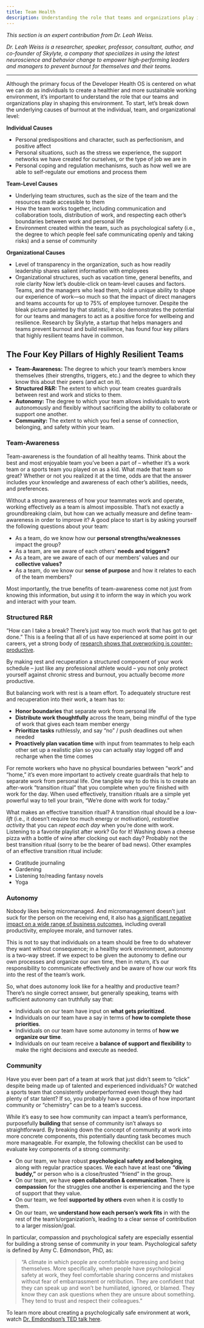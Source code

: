 ```yaml
---
title: Team Health
description: Understanding the role that teams and organizations play in Developer Health
---
```


<em>This section is an expert contribution from Dr. Leah Weiss.</em>

<em>Dr. Leah Weiss is a researcher, speaker, professor, consultant, author, and co-founder of Skylyte, a company that specializes in using the latest neuroscience and behavior change to empower high-performing leaders and managers to prevent burnout for themselves and their teams.</em>

---
Although the primary focus of the Developer Health OS is centered on what we can do as individuals to create a healthier and more sustainable working environment, it’s important to understand the role that our teams and organizations play in shaping this environment. To start, let’s break down the underlying causes of burnout at the individual, team, and organizational level: 

**Individual Causes** 
- Personal predispositions and character, such as perfectionism, and positive affect 
- Personal situations, such as the stress we experience, the support networks we have created for ourselves, or the type of job we are in 
- Personal coping and regulation mechanisms, such as how well we are able to self-regulate our emotions and process them 

**Team-Level Causes** 
- Underlying team structures, such as the size of the team and the resources made accessible to them 
- How the team works together, including communication and collaboration tools, distribution of work, and respecting each other’s boundaries between work and personal life 
- Environment created within the team, such as psychological safety (i.e., the degree to which people feel safe communicating openly and taking risks) and a sense of community 

**Organizational Causes** 
- Level of transparency in the organization, such as how readily leadership shares salient information with employees 
- Organizational structures, such as vacation time, general benefits, and role clarity 
Now let’s double-click on team-level causes and factors. Teams, and the managers who lead them, hold a unique ability to shape our experience of work—so much so that the impact of direct managers and teams accounts for up to 75% of employee turnover. Despite the bleak picture painted by that statistic, it also demonstrates the potential for our teams and managers to act as a positive force for wellbeing and resilience. Research by Skylyte, a startup that helps managers and teams prevent burnout and build resilience, has found four key pillars that highly resilient teams have in common. 

## The Four Key Pillars of Highly Resilient Teams
- **Team-Awareness:** The degree to which your team’s members know themselves (their strengths, triggers, etc.) and the degree to which they know this about their peers (and act on it). 
- **Structured R&R:** The extent to which your team creates guardrails between rest and work and sticks to them. 
- **Autonomy:** The degree to which your team allows individuals to work autonomously and flexibly without sacrificing the ability to collaborate or support one another. 
- **Community:** The extent to which you feel a sense of connection, belonging, and safety within your team. 

### Team-Awareness 
Team-awareness is the foundation of all healthy teams. Think about the best and most enjoyable team you’ve been a part of – whether it’s a work team or a sports team you played on as a kid. What made that team so great? Whether or not you realized it at the time, odds are that the answer includes your knowledge and awareness of each other’s abilities, needs, and preferences. 

Without a strong awareness of how your teammates work and operate, working effectively as a team is almost impossible. That’s not exactly a groundbreaking claim, but how can we actually measure and define team-awareness in order to improve it? A good place to start is by asking yourself the following questions about your team: 

- As a team, do we know how our **personal strengths/weaknesses** impact the group?  
- As a team, are we aware of each others’ **needs and triggers?**  
- As a team, are we aware of each of our members’ values and our **collective values?**  
- As a team, do we know our **sense of purpose** and how it relates to each of the team members?  

Most importantly, the true benefits of team-awareness come not just from knowing this information, but <em>using</em> it to inform the way in which you work and interact with your team.  

### Structured R&R
“How can I take a break? There’s just way too much work that has got to get done.” This is a feeling that all of us have experienced at some point in our careers, yet a strong body of [research shows that overworking is counter-productive](https://hbr.org/2015/08/the-research-is-clear-long-hours-backfire-for-people-and-for-companies).

By making rest and recuperation a structured component of your work schedule – just like any professional athlete would – you not only protect yourself against chronic stress and burnout, you actually become <em>more</em> productive. 

But balancing work with rest is a team effort. To adequately structure rest and recuperation into their work, a team has to:  
- **Honor boundaries** that separate work from personal life  
- **Distribute work thoughtfully** across the team, being mindful of the type of work that gives each team member energy  
- **Prioritize tasks** ruthlessly, and say “no” / push deadlines out when needed  
- **Proactively plan vacation time** with input from teammates to help each other set up a realistic plan so you can actually stay logged off and recharge when the time comes 

For remote workers who have no physical boundaries between “work” and “home,” it’s even more important to actively create guardrails that help to separate work from personal life. One tangible way to do this is to create an after-work “transition ritual” that you complete when you’re finished with work for the day. When used effectively, transition rituals are a simple yet powerful way to tell your brain, “We’re done with work for today.” 

What makes an effective transition ritual? A transition ritual should be a <em>low-lift</em> (i.e., it doesn’t require too much energy or motivation), <em>restorative activity</em> that you can <em>repeat each day</em> when you’re done with work. Listening to a favorite playlist after work? Go for it! Washing down a cheese pizza with a bottle of wine after clocking out each day? Probably not the best transition ritual (sorry to be the bearer of bad news). Other examples of an effective transition ritual include:  
- Gratitude journaling  
- Gardening  
- Listening to/reading fantasy novels   
- Yoga  

### Autonomy
Nobody likes being micromanaged. And micromanagement doesn’t just suck for the person on the receiving end, it also has [a significant negative impact on a wide range of business outcomes](https://pubmed.ncbi.nlm.nih.gov/12510608/), including overall productivity, employee morale, and turnover rates. 

This is not to say that individuals on a team should be free to do whatever they want without consequence; in a healthy work environment, autonomy is a two-way street. If we expect to be given the autonomy to define our own processes and organize our own time, then in return, it’s our responsibility to communicate effectively and be aware of how our work fits into the rest of the team’s work.

So, what does autonomy look like for a healthy and productive team? There’s no single correct answer, but generally speaking, teams with sufficient autonomy can truthfully say that:  
- Individuals on our team have input on **what gets prioritized**.  
- Individuals on our team have a say in terms of **how to complete those priorities**.  
- Individuals on our team have some autonomy in terms of **how we organize our time**.  
- Individuals on our team receive a **balance of support and flexibility** to make the right decisions and execute as needed.  

### Community
Have you ever been part of a team at work that just didn’t seem to “click” despite being made up of talented and experienced individuals? Or watched a sports team that consistently underperformed even though they had plenty of star talent? If so, you probably have a good idea of how important community or “chemistry” can be to a team’s success. 

While it’s easy to see how community can impact a team’s performance, purposefully **building** that sense of community isn’t always so straightforward. By breaking down the concept of community at work into more concrete components, this potentially daunting task becomes much more manageable. For example, the following checklist can be used to evaluate key components of a strong community:

- On our team, we have robust **psychological safety and belonging**, along with regular practice spaces. We each have at least one **“diving buddy,”** or person who is a close/trusted “friend” in the group.  
- On our team, we have **open collaboration & communication**. There is **compassion** for the struggles one another is experiencing and the type of support that they value.  
- On our team, we feel **supported by others** even when it is costly to them.  
- On our team, we **understand how each person’s work fits** in with the rest of the team’s/organization’s, leading to a clear sense of contribution to a larger mission/goal.  

In particular, compassion and psychological safety are especially essential for building a strong sense of community in your team. Psychological safety is defined by Amy C. Edmondson, PhD, as: 

> “A climate in which people are comfortable expressing and being themselves. More specifically, when people have psychological safety at work, they feel comfortable sharing concerns and mistakes without fear of embarrassment or retribution. They are confident that they can speak up and won’t be humiliated, ignored, or blamed. They know they can ask questions when they are unsure about something. They tend to trust and respect their colleagues.” 

To learn more about creating a psychologically safe environment at work, watch [Dr. Emdondson’s TED talk here](https://www.youtube.com/watch?v=LhoLuui9gX8).